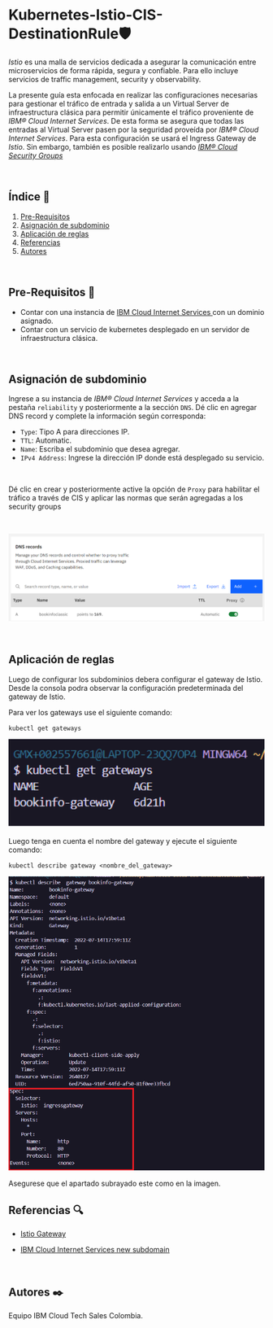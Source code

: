 # Kubernetes-Istio-CIS-DestinationRule:shield:

*Istio* es una malla de servicios dedicada a asegurar la comunicación entre microservicios de forma rápida, segura y confiable. Para ello incluye servicios de traffic management, security y observability.

La presente guía esta enfocada en realizar las configuraciones necesarias para gestionar el tráfico de entrada y salida a un Virtual Server de infraestructura clásica para permitir únicamente el tráfico proveniente de *IBM® Cloud Internet Services*. De esta forma se asegura que todas las entradas al Virtual Server pasen por la seguridad proveída por *IBM® Cloud Internet Services*. Para esta configuración se usará el Ingress Gateway de *Istio*. Sin embargo, también es posible realizarlo usando <a href="https://github.com/emeloibmco/IBM-Cloud-Internet-Services-Security-Groups"> *IBM® Cloud Security Groups* </a>


<br />

## Índice  📰
1. [Pre-Requisitos](#Pre-Requisitos-pencil)
2. [Asignación de subdominio](#asignación-de-subdominio)
3. [Aplicación de reglas](#aplicación-de-reglas)
4. [Referencias](#Referencias-mag)
5. [Autores](#Autores-black_nib)
<br />

## Pre-Requisitos :pencil:
* Contar con una instancia de <a href="https://cloud.ibm.com/catalog/services/internet-services"> IBM Cloud Internet Services </a> con un dominio asignado.
* Contar con un servicio de kubernetes desplegado en un servidor de infraestructura clásica.
<br />

## Asignación de subdominio
Ingrese a su instancia de *IBM® Cloud Internet Services* y acceda a la pestaña ```reliability``` y posteriormente a la sección ```DNS```. Dé clic en agregar DNS record y complete la información según corresponda:
* ```Type```: Tipo A para direcciones IP. 
* ```TTL```: Automatic.
* ```Name```: Escriba el subdominio que desea agregar.
* ```IPv4 Address```: Ingrese la dirección IP donde está desplegado su servicio.
</br>

Dé clic en crear y posteriormente active la opción de ```Proxy``` para habilitar el tráfico a través de CIS y aplicar las normas que serán agregadas a los security groups

<br />
<p align="center"><img width="600" src="https://github.com/emeloibmco/IBM-Cloud-Internet-Services-Security-Groups/blob/main/Images/DNSsubdominio.png"></p>
<br />

## Aplicación de reglas

Luego de configurar los subdominios debera configurar el gateway de Istio. Desde la consola podra observar la configuración predeterminada del gateway de Istio.

Para ver los gateways use el siguiente comando:

```
kubectl get gateways
```
<p align="center"><img width="600" src="img/gateway.png"></p>
Luego tenga en cuenta el nombre del gateway y ejecute el siguiente comando:

```
kubectl describe gateway <nombre_del_gateway>
```
<p align="center"><img width="600" src="img/describe-gtw.png"></p>

Asegurese que el apartado subrayado este como en la imagen.

## Referencias :mag:
* <a href="https://istio.io/latest/docs/reference/config/networking/gateway/#Gateway"> Istio Gateway</a>

* <a href="https://cloud.ibm.com/docs/cis?topic=cis-get-started-new-subdomain"> IBM Cloud Internet Services new subdomain</a>


<br />

## Autores :black_nib:
Equipo IBM Cloud Tech Sales Colombia.
<br />
